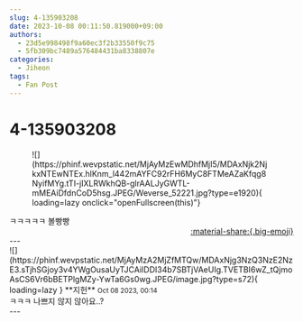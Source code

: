```yaml
---
slug: 4-135903208
date: 2023-10-08 00:11:50.819000+09:00
authors:
  - 23d5e998498f9a60ec3f2b33550f9c75
  - 5fb309bc7489a576484431ba8338807e
categories:
  - Jiheon
tags:
  - Fan Post
---
```


# 4-135903208

<div class="post-container" markdown="1">
<div class="content-container md-sidebar__scrollwrap" markdown="1">


<figure markdown="1">
![](https://phinf.wevpstatic.net/MjAyMzEwMDhfMjI5/MDAxNjk2NjkxNTEwNTEx.hlKnm_l442mAYFC92rFH6MyC8FTMeAZaKfqg8NyifMYg.tTI-jIXLRWkhQB-glrAALJyGWTL-mMEAiDfdnCoD5hsg.JPEG/Weverse_52221.jpg?type=e1920){ loading=lazy onclick="openFullscreen(this)"}
</figure>
ㅋㅋㅋㅋㅋ 볼빵빵

</div>
</div>

<div style="text-align: right;" markdown="1">
<a href="https://weverse.io/fromis9/fanpost/4-135903208" style="text-align: right;">:material-share:{.big-emoji}</a>
</div>
---

<div class="comments-container md-sidebar__scrollwrap" markdown="1">
<div class="comment" markdown="1">
<div class='id-container' markdown="1">
![](https://phinf.wevpstatic.net/MjAyMzA2MjZfMTQw/MDAxNjg3NzQ3NzE2NzE3.sTjhSGjoy3v4YWgOusaUyTJCAiIDDI34b7SBTjVAeUIg.TVETBI6wZ_tQjmoAsCS6Vr6bBETPlgMZy-YwTa6Gs0wg.JPEG/image.jpg?type=s72){ loading=lazy }
**<span class="artist">지헌</span>** <small>Oct 08 2023, 00:14</small><br>
</div>
<div class='comment-body' markdown="1">
ㅋㅋㅋ 나쁘지 않지 않아요..?
</div>
</div>
</div>
---
